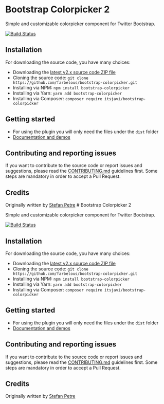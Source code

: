 # Bootstrap Colorpicker 2

Simple and customizable colorpicker component for Twitter Bootstrap.

[![Build Status](https://api.travis-ci.org/farbelous/bootstrap-colorpicker.svg?branch=v2.x)](https://travis-ci.org/farbelous/bootstrap-colorpicker)

## Installation
For downloading the source code, you have many choices:

- Downloading the [latest v2.x source code ZIP file](https://github.com/farbelous/bootstrap-colorpicker/archive/v2.x.zip)
- Cloning the source code: `git clone https://github.com/farbelous/bootstrap-colorpicker.git`
- Installing via NPM: `npm install bootstrap-colorpicker`
- Installing via Yarn: `yarn add bootstrap-colorpicker`
- Installing via Composer: `composer require itsjavi/bootstrap-colorpicker`

## Getting started
- For using the plugin you will only need the files under the `dist` folder
- [Documentation and demos](https://farbelous.github.io/bootstrap-colorpicker/v2/)

## Contributing and reporting issues
If you want to contribute to the source code or report issues and suggestions, please read the [CONTRIBUTING.md](.github/CONTRIBUTING.md) guidelines first. Some steps are mandatory in order to accept a Pull Request.

## Credits
Originally written by [Stefan Petre](http://www.eyecon.ro/)
                  # Bootstrap Colorpicker 2

Simple and customizable colorpicker component for Twitter Bootstrap.

[![Build Status](https://api.travis-ci.org/farbelous/bootstrap-colorpicker.svg?branch=v2.x)](https://travis-ci.org/farbelous/bootstrap-colorpicker)

## Installation
For downloading the source code, you have many choices:

- Downloading the [latest v2.x source code ZIP file](https://github.com/farbelous/bootstrap-colorpicker/archive/v2.x.zip)
- Cloning the source code: `git clone https://github.com/farbelous/bootstrap-colorpicker.git`
- Installing via NPM: `npm install bootstrap-colorpicker`
- Installing via Yarn: `yarn add bootstrap-colorpicker`
- Installing via Composer: `composer require itsjavi/bootstrap-colorpicker`

## Getting started
- For using the plugin you will only need the files under the `dist` folder
- [Documentation and demos](https://farbelous.github.io/bootstrap-colorpicker/v2/)

## Contributing and reporting issues
If you want to contribute to the source code or report issues and suggestions, please read the [CONTRIBUTING.md](.github/CONTRIBUTING.md) guidelines first. Some steps are mandatory in order to accept a Pull Request.

## Credits
Originally written by [Stefan Petre](http://www.eyecon.ro/)
